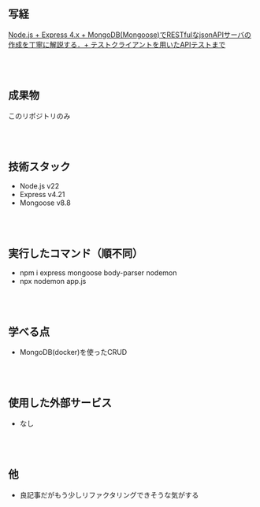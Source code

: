 ## 写経
[Node.js + Express 4.x + MongoDB(Mongoose)でRESTfulなjsonAPIサーバの作成を丁寧に解説する．+ テストクライアントを用いたAPIテストまで](https://qiita.com/shopetan/items/58a62a366aac4f5faa20)

<br/>
<br/>

## 成果物
このリポジトリのみ

<br/>
<br/>

## 技術スタック
- Node.js v22
- Express v4.21
- Mongoose v8.8

<br/>
<br/>

## 実行したコマンド（順不同）
- npm i express mongoose body-parser nodemon
- npx nodemon app.js

<br/>
<br/>

## 学べる点
- MongoDB(docker)を使ったCRUD

<br/>
<br/>

## 使用した外部サービス
- なし

<br/>
<br/>

## 他
- 良記事だがもう少しリファクタリングできそうな気がする
